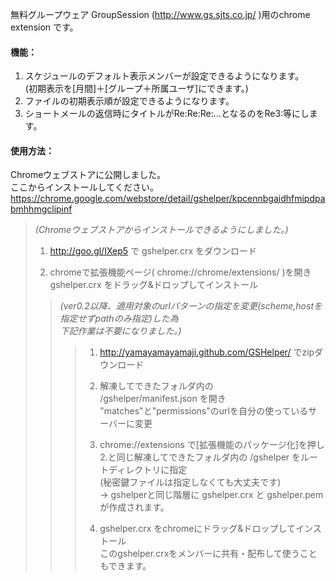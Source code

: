 無料グループウェア GroupSession (http://www.gs.sjts.co.jp/ )用のchrome extension です。  
  
#### 機能：  
1. スケジュールのデフォルト表示メンバーが設定できるようになります。  
(初期表示を[月間]＋[グループ＋所属ユーザ]にできます。)  
2. ファイルの初期表示順が設定できるようになります。  
3. ショートメールの返信時にタイトルがRe:Re:Re:…となるのをRe3:等にします。  
  
  
#### 使用方法：  
Chromeウェブストアに公開しました。  
ここからインストールしてください。  
https://chrome.google.com/webstore/detail/gshelper/kpcennbgaidhfmipdpabmhhmgclipinf  
  
  
  
> 
> _(Chromeウェブストアからインストールできるようにしました。)_  
> 1. http://goo.gl/IXep5 で gshelper.crx をダウンロード  
> 
> 2. chromeで拡張機能ページ( chrome://chrome/extensions/ )を開き  
> gshelper.crx をドラッグ&ドロップしてインストール  
>   
>   
>   
> > _(ver0.2以降、適用対象のurlパターンの指定を変更(scheme,hostを指定せずpathのみ指定)した為  
> > 下記作業は不要になりました。)_
> > > 1. http://yamayamayamaji.github.com/GSHelper/ でzipダウンロード  
> > >   
> > > 2. 解凍してできたフォルダ内の  
> > > /gshelper/manifest.json を開き  
> > > "matches"と"permissions"のurlを自分の使っているサーバーに変更  
> > >   
> > > 3. chrome://extensions で[拡張機能のパッケージ化]を押し  
> > > 2.と同じ解凍してできたフォルダ内の /gshelper をルートディレクトリに指定  
> > > (秘密鍵ファイルは指定しなくても大丈夫です)  
> > >    → gshelperと同じ階層に gshelper.crx と gshelper.pem が作成されます。  
> > >   
> > > 4. gshelper.crx をchromeにドラッグ&ドロップしてインストール  
> > > このgshelper.crxをメンバーに共有・配布して使うこともできます。  
